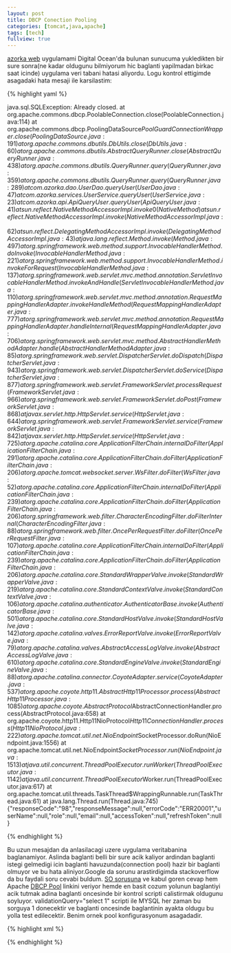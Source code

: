 ```yaml
---
layout: post
title: DBCP Conection Pooling
categories: [tomcat,java,apache]
tags: [tech]
fullview: true
---
```


[azorka web](https://github.com/muzir/azorka.web) uygulamami Digital Ocean'da bulunan sunucuma yukledikten bir sure sonra(ne kadar oldugunu bilmiyorum hic baglanti yapilmadan birkac saat icinde) uygulama veri tabani hatasi aliyordu. Logu kontrol ettigimde asagadaki hata mesaji ile karsilastim:

{% highlight yaml %}

java.sql.SQLException: Already closed.
at org.apache.commons.dbcp.PoolableConnection.close(PoolableConnection.java:114)
at org.apache.commons.dbcp.PoolingDataSource$PoolGuardConnectionWrapper.close(PoolingDataSource.java:191)
at org.apache.commons.dbutils.DbUtils.close(DbUtils.java:60)
at org.apache.commons.dbutils.AbstractQueryRunner.close(AbstractQueryRunner.java:438)
at org.apache.commons.dbutils.QueryRunner.query(QueryRunner.java:359)
at org.apache.commons.dbutils.QueryRunner.query(QueryRunner.java:289)
at com.azorka.dao.UserDao.queryUser(UserDao.java:47)
at com.azorka.services.UserService.queryUser(UserService.java:23)
at com.azorka.api.ApiQueryUser.queryUser(ApiQueryUser.java:41)
at sun.reflect.NativeMethodAccessorImpl.invoke0(Native Method)
at sun.reflect.NativeMethodAccessorImpl.invoke(NativeMethodAccessorImpl.java:62)
at sun.reflect.DelegatingMethodAccessorImpl.invoke(DelegatingMethodAccessorImpl.java:43)
at java.lang.reflect.Method.invoke(Method.java:497)
at org.springframework.web.method.support.InvocableHandlerMethod.doInvoke(InvocableHandlerMethod.java:221)
at org.springframework.web.method.support.InvocableHandlerMethod.invokeForRequest(InvocableHandlerMethod.java:137)
at org.springframework.web.servlet.mvc.method.annotation.ServletInvocableHandlerMethod.invokeAndHandle(ServletInvocableHandlerMethod.java:110)
at org.springframework.web.servlet.mvc.method.annotation.RequestMappingHandlerAdapter.invokeHandleMethod(RequestMappingHandlerAdapter.java:777)
at org.springframework.web.servlet.mvc.method.annotation.RequestMappingHandlerAdapter.handleInternal(RequestMappingHandlerAdapter.java:706)
at org.springframework.web.servlet.mvc.method.AbstractHandlerMethodAdapter.handle(AbstractHandlerMethodAdapter.java:85)
at org.springframework.web.servlet.DispatcherServlet.doDispatch(DispatcherServlet.java:943)
at org.springframework.web.servlet.DispatcherServlet.doService(DispatcherServlet.java:877)
at org.springframework.web.servlet.FrameworkServlet.processRequest(FrameworkServlet.java:966)
at org.springframework.web.servlet.FrameworkServlet.doPost(FrameworkServlet.java:868)
at javax.servlet.http.HttpServlet.service(HttpServlet.java:644)
at org.springframework.web.servlet.FrameworkServlet.service(FrameworkServlet.java:842)
at javax.servlet.http.HttpServlet.service(HttpServlet.java:725)
at org.apache.catalina.core.ApplicationFilterChain.internalDoFilter(ApplicationFilterChain.java:291)
at org.apache.catalina.core.ApplicationFilterChain.doFilter(ApplicationFilterChain.java:206)
at org.apache.tomcat.websocket.server.WsFilter.doFilter(WsFilter.java:52)
at org.apache.catalina.core.ApplicationFilterChain.internalDoFilter(ApplicationFilterChain.java:239)
at org.apache.catalina.core.ApplicationFilterChain.doFilter(ApplicationFilterChain.java:206)
at org.springframework.web.filter.CharacterEncodingFilter.doFilterInternal(CharacterEncodingFilter.java:88)
at org.springframework.web.filter.OncePerRequestFilter.doFilter(OncePerRequestFilter.java:107)
at org.apache.catalina.core.ApplicationFilterChain.internalDoFilter(ApplicationFilterChain.java:239)
at org.apache.catalina.core.ApplicationFilterChain.doFilter(ApplicationFilterChain.java:206)
at org.apache.catalina.core.StandardWrapperValve.invoke(StandardWrapperValve.java:219)
at org.apache.catalina.core.StandardContextValve.invoke(StandardContextValve.java:106)
at org.apache.catalina.authenticator.AuthenticatorBase.invoke(AuthenticatorBase.java:501)
at org.apache.catalina.core.StandardHostValve.invoke(StandardHostValve.java:142)
at org.apache.catalina.valves.ErrorReportValve.invoke(ErrorReportValve.java:79)
at org.apache.catalina.valves.AbstractAccessLogValve.invoke(AbstractAccessLogValve.java:610)
at org.apache.catalina.core.StandardEngineValve.invoke(StandardEngineValve.java:88)
at org.apache.catalina.connector.CoyoteAdapter.service(CoyoteAdapter.java:537)
at org.apache.coyote.http11.AbstractHttp11Processor.process(AbstractHttp11Processor.java:1085)
at org.apache.coyote.AbstractProtocol$AbstractConnectionHandler.process(AbstractProtocol.java:658)
at org.apache.coyote.http11.Http11NioProtocol$Http11ConnectionHandler.process(Http11NioProtocol.java:222)
at org.apache.tomcat.util.net.NioEndpoint$SocketProcessor.doRun(NioEndpoint.java:1556)
at org.apache.tomcat.util.net.NioEndpoint$SocketProcessor.run(NioEndpoint.java:1513)
at java.util.concurrent.ThreadPoolExecutor.runWorker(ThreadPoolExecutor.java:1142)
at java.util.concurrent.ThreadPoolExecutor$Worker.run(ThreadPoolExecutor.java:617)
at org.apache.tomcat.util.threads.TaskThread$WrappingRunnable.run(TaskThread.java:61)
at java.lang.Thread.run(Thread.java:745)
{"responseCode":"98","responseMessage":null,"errorCode":"ERR20001","userName":null,"role":null,"email":null,"accessToken":null,"refreshToken":null}

{% endhighlight %}

Bu uzun mesajdan da anlasilacagi uzere uygulama veritabanina baglanamiyor. Aslinda baglanti belli bir sure acik kaliyor ardindan baglanti istegi gelmedigi icin baglanti havuzunda(connection pool) hazir bir baglanti olmuyor ve bu hata aliniyor.Google da sorunu arastirdigimda stackoverflow da bu faydali soru cevabi buldum. [SO sorusuna](http://stackoverflow.com/questions/11125962/correct-way-to-keep-pooled-connections-alive-or-time-them-out-and-get-fresh-one) ve kabul goren cevap hem Apache [DBCP Pool](http://commons.apache.org/proper/commons-dbcp/configuration.html) linkini veriyor  hemde en basit cozum yolunun baglantiyi acik tutmak adina baglanti oncesinde bir kontrol scripti calistirmak oldugunu soyluyor. validationQuery="select 1" scripti ile MYSQL her zaman bu sorguya 1 donecektir ve baglanti oncesinde baglantinin ayakta oldugu bu yolla test edilecektir. Benim ornek pool konfigurasyonum asagadadir. 

{% highlight xml %}

<bean id="dataSource" class="org.apache.commons.dbcp.BasicDataSource">
		<property name="driverClassName" value="${jdbc.driverClassName}" />
		<property name="url" value="${jdbc.url}" />
		<property name="username" value="${jdbc.userName}" />
		<property name="password" value="${jdbc.password}" />
		<property name="initialSize" value="5" />
		<property name="maxActive" value="10" />
		<property name="testWhileIdle" value="true" />
		<property name="validationQuery" value="SELECT 1" />
</bean>
{% endhighlight %}